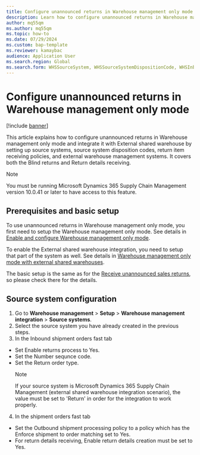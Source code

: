 ```yaml
---
title: Configure unannounced returns in Warehouse management only mode
description: Learn how to configure unannounced returns in Warehouse management only mode by setting up source systems, source system disposition codes, return item receiving policies, and external warehouse management systems.
author: mq55qm
ms.author: mq55qm
ms.topic: how-to
ms.date: 07/29/2024
ms.custom: bap-template
ms.reviewer: kamaybac
audience: Application User
ms.search.region: Global
ms.search.form: WHSSourceSystem, WHSSourceSystemDispositionCode, WHSInboundShipmentOrder, WHSParameters, WHSInboundShipmentOrderMessage, WHSReturnItemReceivingPolicy
---
```


# Configure unannounced returns in Warehouse management only mode

[!include [banner](../includes/banner.md)]

This article explains how to configure unannounced returns in Warehouse management only mode and integrate it with External shared warehouse by setting up source systems, source system disposition codes, return item receiving policies, and external warehouse management systems.
It covers both the Blind returns and Return details receiving.

> [!NOTE]
> You must be running Microsoft Dynamics 365 Supply Chain Management version 10.0.41 or later to have access to this feature.

## <a name="prerequisites-and-basic-setup"></a>Prerequisites and basic setup

To use unannounced returns in Warehouse management only mode, you first need to setup the Warehouse management only mode. See details in [Enable and configure Warehouse management only mode](wms-only-mode-setup.md).

To enable the External shared warehouse integration, you need to setup that part of the system as well. See details in [Warehouse management only mode with external shared warehouses](wms-only-mode-external-shared-warehouse).

The basic setup is the same as for the [Receive unannounced sales returns](sales-returns-unannounced.md), so please check there for the details.

## <a name="source-system-configuration"></a>Source system configuration

1. Go to **Warehouse management** \> **Setup** \> **Warehouse management integration** \> **Source systems**.
2. Select the source system you have already created in the previous steps.
3. In the Inbound shipment orders fast tab
  - Set Enable returns process to Yes.
  - Set the Number sequnce code.
  - Set the Return order type.
    > [!NOTE]
    > If your source system is Microsoft Dynamics 365 Supply Chain Management (external shared warehouse integration scenario), the value must be set to 'Return' in order for the integration to work properly.
4. In the shipment orders fast tab
  - Set the Outbound shipment processing policy to a policy which has the Enforce shipment to order matching set to Yes.
  - For return details receiving, Enable return details creation must be set to Yes.
